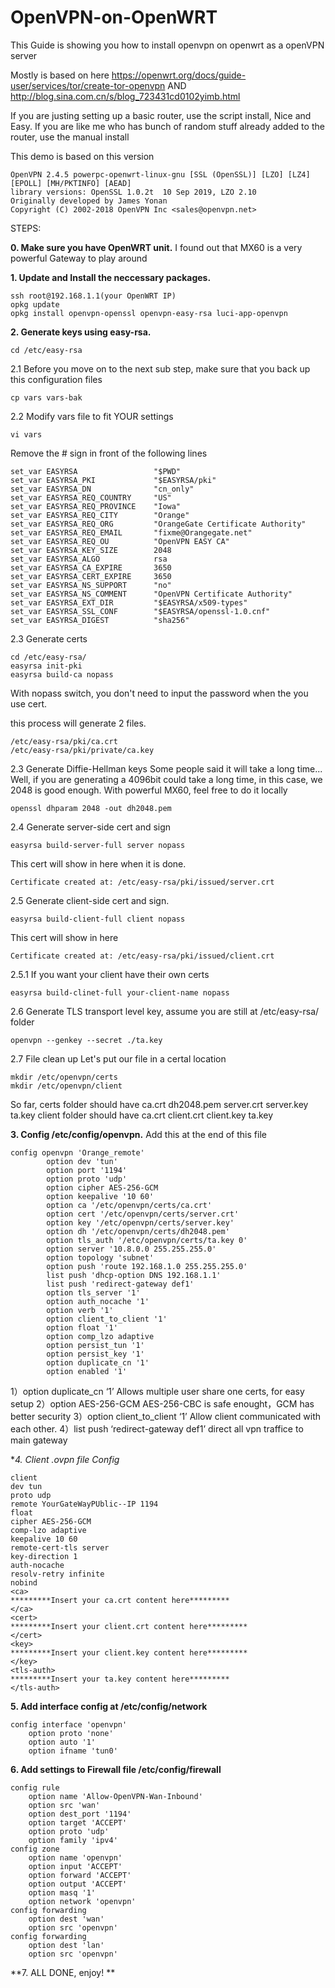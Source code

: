 # OpenVPN-on-OpenWRT

This Guide is showing you how to install openvpn on openwrt as a openVPN server

Mostly is based on here
https://openwrt.org/docs/guide-user/services/tor/create-tor-openvpn
AND
http://blog.sina.com.cn/s/blog_723431cd0102yimb.html

If you are justing setting up a basic router, use the script install, Nice and Easy. 
If you are like me who has bunch of random stuff already added to the router, use the manual install


This demo is based on this version 
```
OpenVPN 2.4.5 powerpc-openwrt-linux-gnu [SSL (OpenSSL)] [LZO] [LZ4] [EPOLL] [MH/PKTINFO] [AEAD]
library versions: OpenSSL 1.0.2t  10 Sep 2019, LZO 2.10
Originally developed by James Yonan
Copyright (C) 2002-2018 OpenVPN Inc <sales@openvpn.net>
```

STEPS: 

**0. Make sure you have OpenWRT unit.**
I found out that MX60 is a very powerful Gateway to play around 

**1. Update and Install the neccessary packages.**
```
ssh root@192.168.1.1(your OpenWRT IP)
opkg update
opkg install openvpn-openssl openvpn-easy-rsa luci-app-openvpn
```
**2. Generate keys using easy-rsa.**
```
cd /etc/easy-rsa
```
2.1 Before you move on to the next sub step, make sure that you back up this configuration files
```
cp vars vars-bak
```
2.2 Modify vars file to fit YOUR settings 
```
vi vars 
```
Remove the # sign in front of the following lines
```
set_var EASYRSA                 "$PWD"
set_var EASYRSA_PKI             "$EASYRSA/pki"
set_var EASYRSA_DN              "cn_only"
set_var EASYRSA_REQ_COUNTRY     "US"
set_var EASYRSA_REQ_PROVINCE    "Iowa"
set_var EASYRSA_REQ_CITY        "Orange"
set_var EASYRSA_REQ_ORG         "OrangeGate Certificate Authority"
set_var EASYRSA_REQ_EMAIL       "fixme@Orangegate.net"
set_var EASYRSA_REQ_OU          "OpenVPN EASY CA"
set_var EASYRSA_KEY_SIZE        2048
set_var EASYRSA_ALGO            rsa
set_var EASYRSA_CA_EXPIRE       3650
set_var EASYRSA_CERT_EXPIRE     3650
set_var EASYRSA_NS_SUPPORT      "no"
set_var EASYRSA_NS_COMMENT      "OpenVPN Certificate Authority"
set_var EASYRSA_EXT_DIR         "$EASYRSA/x509-types"
set_var EASYRSA_SSL_CONF        "$EASYRSA/openssl-1.0.cnf"
set_var EASYRSA_DIGEST          "sha256"
```
2.3 Generate certs 

```
cd /etc/easy-rsa/
easyrsa init-pki
easyrsa build-ca nopass
```
With nopass switch, you don't need to input the password when the you use cert. 

this process will generate 2 files. 
```
/etc/easy-rsa/pki/ca.crt
/etc/easy-rsa/pki/private/ca.key
```
2.3 Generate Diffie-Hellman keys 
Some people said it will take a long time... Well, if you are generating a 4096bit could take a long time, in this case, we 2048 is good enough. With powerful MX60, feel free to do it locally  
```
openssl dhparam 2048 -out dh2048.pem
```
2.4 Generate server-side cert and sign
```
easyrsa build-server-full server nopass
```
This cert will show in here when it is done. 
```
Certificate created at: /etc/easy-rsa/pki/issued/server.crt
```

2.5 Generate client-side cert and sign. 

```
easyrsa build-client-full client nopass
```
This cert will show in here
```
Certificate created at: /etc/easy-rsa/pki/issued/client.crt
```
2.5.1 If you want your client have their own certs 
```
easyrsa build-clinet-full your-client-name nopass
```
2.6 Generate TLS transport level key, assume you are still at /etc/easy-rsa/ folder
```
openvpn --genkey --secret ./ta.key
```
2.7 File clean up 
Let's put our file in a certal location 
```
mkdir /etc/openvpn/certs
mkdir /etc/openvpn/client
```
So far, certs folder should have ca.crt dh2048.pem server.crt server.key ta.key
client folder should have ca.crt client.crt client.key ta.key 

**3. Config /etc/config/openvpn.**
Add this at the end of this file 
```
config openvpn 'Orange_remote'
        option dev 'tun'
        option port '1194'
        option proto 'udp'
        option cipher AES-256-GCM
        option keepalive '10 60'
        option ca '/etc/openvpn/certs/ca.crt'
        option cert '/etc/openvpn/certs/server.crt'
        option key '/etc/openvpn/certs/server.key'
        option dh '/etc/openvpn/certs/dh2048.pem'
        option tls_auth '/etc/openvpn/certs/ta.key 0'
        option server '10.8.0.0 255.255.255.0'
        option topology 'subnet'
        option push 'route 192.168.1.0 255.255.255.0'
        list push 'dhcp-option DNS 192.168.1.1'
        list push 'redirect-gateway def1'
        option tls_server '1'
        option auth_nocache '1'
        option verb '1'
        option client_to_client '1'
        option float '1'
        option comp_lzo adaptive
        option persist_tun '1'
        option persist_key '1'
        option duplicate_cn '1'
        option enabled '1'
```
1）option duplicate_cn ‘1’  Allows multiple user share one certs, for easy setup
2）option AES-256-GCM       AES-256-CBC is safe enought，GCM has better security
3）option client_to_client ‘1’ Allow client communicated with each other.
4）list push ‘redirect-gateway def1’ direct all vpn traffice to main gateway

**4. Client *.ovpn file Config**
```
client
dev tun
proto udp
remote YourGateWayPUblic--IP 1194
float
cipher AES-256-GCM
comp-lzo adaptive
keepalive 10 60
remote-cert-tls server
key-direction 1
auth-nocache
resolv-retry infinite
nobind
<ca>
*********Insert your ca.crt content here*********  
</ca>
<cert>
*********Insert your client.crt content here*********
</cert>
<key>
*********Insert your client.key content here*********
</key>
<tls-auth>
*********Insert your ta.key content here*********
</tls-auth>
```
**5. Add interface config at /etc/config/network**
```
config interface 'openvpn'
    option proto 'none'
    option auto '1'
    option ifname 'tun0'
```
**6. Add settings to Firewall file /etc/config/firewall**
```
config rule
    option name 'Allow-OpenVPN-Wan-Inbound'
    option src 'wan'
    option dest_port '1194'
    option target 'ACCEPT'
    option proto 'udp'
    option family 'ipv4'
config zone
    option name 'openvpn'
    option input 'ACCEPT'
    option forward 'ACCEPT'
    option output 'ACCEPT'
    option masq '1'
    option network 'openvpn'
config forwarding
    option dest 'wan'
    option src 'openvpn'
config forwarding
    option dest 'lan'
    option src 'openvpn'
```
**7. ALL DONE, enjoy! **
